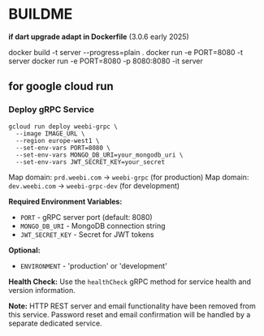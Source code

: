 # BUILDME

__if dart upgrade adapt in Dockerfile__ (3.0.6 early 2025)

docker build -t server --progress=plain .
docker run -e PORT=8080 -t server
docker run -e PORT=8080 -p 8080:8080 -it server

## for google cloud run

### Deploy gRPC Service
```shell
gcloud run deploy weebi-grpc \
  --image IMAGE_URL \
  --region europe-west1 \
  --set-env-vars PORT=8080 \
  --set-env-vars MONGO_DB_URI=your_mongodb_uri \
  --set-env-vars JWT_SECRET_KEY=your_secret
```

Map domain: `prd.weebi.com` → `weebi-grpc` (for production)
Map domain: `dev.weebi.com` → `weebi-grpc-dev` (for development)

**Required Environment Variables:**
- `PORT` - gRPC server port (default: 8080)
- `MONGO_DB_URI` - MongoDB connection string
- `JWT_SECRET_KEY` - Secret for JWT tokens

**Optional:**
- `ENVIRONMENT` - 'production' or 'development'

**Health Check:**
Use the `healthCheck` gRPC method for service health and version information.

**Note:**
HTTP REST server and email functionality have been removed from this service.
Password reset and email confirmation will be handled by a separate dedicated service.
